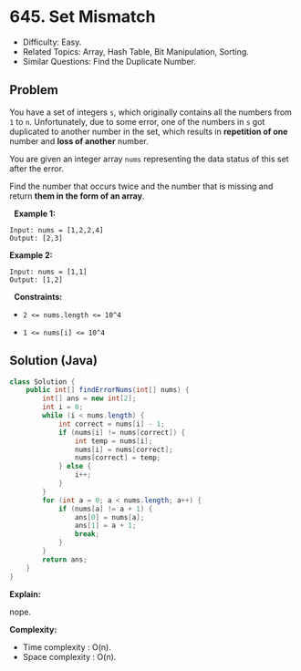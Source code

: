# 645. Set Mismatch

- Difficulty: Easy.
- Related Topics: Array, Hash Table, Bit Manipulation, Sorting.
- Similar Questions: Find the Duplicate Number.

## Problem

You have a set of integers ```s```, which originally contains all the numbers from ```1``` to ```n```. Unfortunately, due to some error, one of the numbers in ```s``` got duplicated to another number in the set, which results in **repetition of one** number and **loss of another** number.

You are given an integer array ```nums``` representing the data status of this set after the error.

Find the number that occurs twice and the number that is missing and return **them in the form of an array**.

 
**Example 1:**
```
Input: nums = [1,2,2,4]
Output: [2,3]
```

**Example 2:**
```
Input: nums = [1,1]
Output: [1,2]
```
 
**Constraints:**


	
- ```2 <= nums.length <= 10^4```
	
- ```1 <= nums[i] <= 10^4```



## Solution (Java)

```java
class Solution {
    public int[] findErrorNums(int[] nums) {
        int[] ans = new int[2];
        int i = 0;
        while (i < nums.length) {
            int correct = nums[i] - 1;
            if (nums[i] != nums[correct]) {
                int temp = nums[i];
                nums[i] = nums[correct];
                nums[correct] = temp;
            } else {
                i++;
            }
        }
        for (int a = 0; a < nums.length; a++) {
            if (nums[a] != a + 1) {
                ans[0] = nums[a];
                ans[1] = a + 1;
                break;
            }
        }
        return ans;
    }
}
```

**Explain:**

nope.

**Complexity:**

* Time complexity : O(n).
* Space complexity : O(n).
